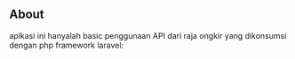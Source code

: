 
## About 

aplkasi ini hanyalah basic penggunaan API dari raja ongkir yang dikonsumsi dengan php framework laravel:



